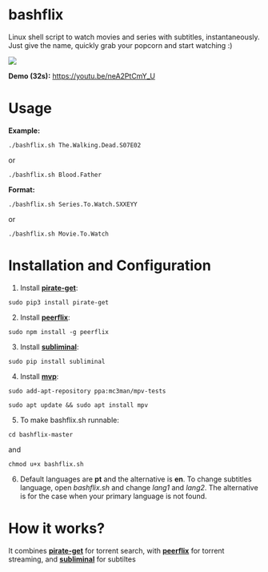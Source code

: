 # bashflix
Linux shell script to watch movies and series with subtitles, instantaneously. Just give the name, quickly grab your popcorn and start watching :) 

![](http://i.imgur.com/FX4bt1B.gif)

**Demo (32s):** https://youtu.be/neA2PtCmY_U

# Usage
**Example:** 
```
./bashflix.sh The.Walking.Dead.S07E02
```
or
```
./bashflix.sh Blood.Father
```
**Format:** 
```
./bashflix.sh Series.To.Watch.SXXEYY
```
or
```
./bashflix.sh Movie.To.Watch
``` 

# Installation and Configuration

1. Install [**pirate-get**](https://github.com/vikstrous/pirate-get): 
  
  ```
  sudo pip3 install pirate-get
  ```
2. Install [**peerflix**](https://github.com/mafintosh/peerflix):
  
  ```
  sudo npm install -g peerflix
  ```
3. Install [**subliminal**](https://github.com/Diaoul/subliminal):
  
  ```
  sudo pip install subliminal
  ```
4. Install [**mvp**](http://ubuntuhandbook.org/index.php/2016/07/install-mpv-media-player-ubuntu-16-04/):
  
  ```
  sudo add-apt-repository ppa:mc3man/mpv-tests
  ```
  ```
  sudo apt update && sudo apt install mpv
  ```
5. To make bashflix.sh runnable:
  
  ```
  cd bashflix-master
  ```
  and
  ```
  chmod u+x bashflix.sh
  ``` 
6. Default languages are **pt** and the alternative is **en**. To change subtitles language, open *bashflix.sh* and change *lang1* and *lang2*. The alternative is for the case when your primary language is not found.

# How it works?
It combines [**pirate-get**](https://github.com/vikstrous/pirate-get) for torrent search, with [**peerflix**](https://github.com/mafintosh/peerflix) for torrent streaming, and [**subliminal**](https://github.com/Diaoul/subliminal) for subtiltes








